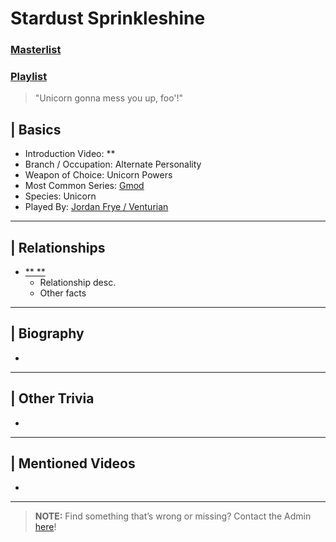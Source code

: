 # Stardust Sprinkleshine
### [Masterlist]()
### [Playlist]()

> "Unicorn gonna mess you up, foo'!"

## | Basics  
- Introduction Video: **  
- Branch / Occupation: Alternate Personality  
- Weapon of Choice: Unicorn Powers  
- Most Common Series: [Gmod](6.Series/GMod.html)  
- Species: Unicorn  
- Played By: [Jordan Frye / Venturian](3.Siblings/3.1.Jordan-Frye-Venturian.html)  

----

## | Relationships  
- [** **]()  
  - Relationship desc.  
  - Other facts  


----

## | Biography  
- 

----

## | Other Trivia  
- 

----

## | Mentioned Videos
- []()

----

> **NOTE:** Find something that’s wrong or missing? Contact the Admin [here](../chapter_2.md)!